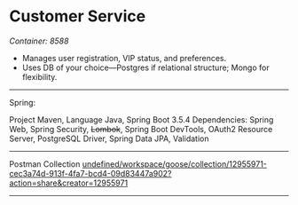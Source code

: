# Customer Service
*Container: 8588*

- Manages user registration, VIP status, and preferences.
- Uses DB of your choice—Postgres if relational structure; Mongo for flexibility.
---
Spring:

Project Maven, Language Java, Spring Boot 3.5.4
Dependencies: Spring Web, Spring Security, ~~Lombok~~, Spring Boot DevTools, OAuth2 Resource Server, PostgreSQL Driver, Spring Data JPA, Validation

---

Postman Collection [undefined/workspace/goose/collection/12955971-cec3a74d-913f-4fa7-bcd4-09d83447a902?action=share&creator=12955971]()

***
